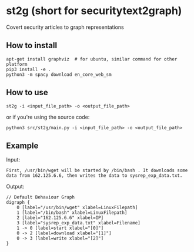 # st2g (short for securitytext2graph)
Covert security articles to graph representations

## How to install
```
apt-get install graphviz  # for ubuntu, similar command for other platform
pip3 install -e .
python3 -m spacy download en_core_web_sm
```

## How to use
```
st2g -i <input_file_path> -o <output_file_path>
```
or if you're using the source code:
```
python3 src/st2g/main.py -i <input_file_path> -o <output_file_path>
```

## Example
Input:
```
First, /usr/bin/wget will be started by /bin/bash . It downloads some data from 162.125.6.6, then writes the data to sysrep_exp_data.txt.
```

Output:
```
// Default Behaviour Graph
digraph {
	0 [label="/usr/bin/wget" xlabel=LinuxFilepath]
	1 [label="/bin/bash" xlabel=LinuxFilepath]
	2 [label="162.125.6.6" xlabel=IP]
	3 [label="sysrep_exp_data.txt" xlabel=Filename]
	1 -> 0 [label=start xlabel="[0]"]
	0 -> 2 [label=download xlabel="[1]"]
	0 -> 3 [label=write xlabel="[2]"]
}
```

